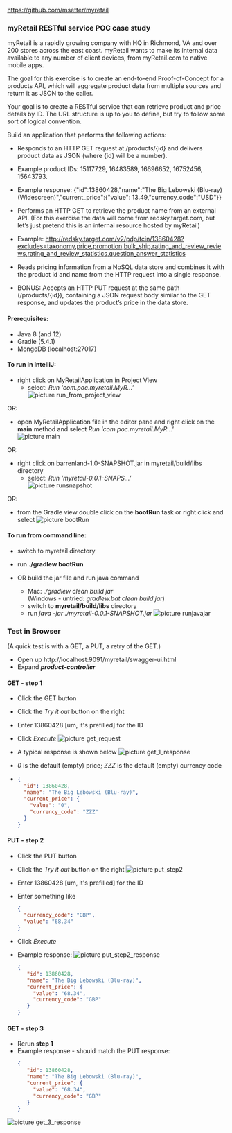 https://github.com/msetter/myretail

### myRetail RESTful service POC case study ###

myRetail is a rapidly growing company with HQ in Richmond, VA and over 200 stores across the east coast. myRetail wants to make its internal data available to any number of client devices, from myRetail.com to native mobile apps. 

The goal for this exercise is to create an end-to-end Proof-of-Concept for a products API, which will aggregate product data from multiple sources and return it as JSON to the caller. 

Your goal is to create a RESTful service that can retrieve product and price details by ID. The URL structure is up to you to define, but try to follow some sort of logical convention.


Build an application that performs the following actions: 

*	Responds to an HTTP GET request at /products/{id} and delivers product data as JSON (where {id} will be a number). 
*	Example product IDs: 15117729, 16483589, 16696652, 16752456, 15643793. 

*	Example response: {"id":13860428,"name":"The Big Lebowski (Blu-ray) (Widescreen)","current_price":{"value": 13.49,"currency_code":"USD"}}

*	Performs an HTTP GET to retrieve the product name from an external API. (For this exercise the data will come from redsky.target.com, but let’s just pretend this is an internal resource hosted by myRetail)  

*	Example: http://redsky.target.com/v2/pdp/tcin/13860428?excludes=taxonomy,price,promotion,bulk_ship,rating_and_review_reviews,rating_and_review_statistics,question_answer_statistics

*	Reads pricing information from a NoSQL data store and combines it with the product id and name from the HTTP request into a single response.  

*	BONUS: Accepts an HTTP PUT request at the same path (/products/{id}), containing a JSON request body similar to the GET response, and updates the product’s price in the data store. 
 
#### Prerequisites: ####
* Java 8 (and 12)
* Gradle (5.4.1)
* MongoDB (localhost:27017)

#### To run in IntelliJ: ####
* right click on MyRetailApplication in Project View<br/>
  * select: <em>Run 'com.poc.myretail.MyR...'</em><br/>
![picture run_from_project_view](run_from_project_view.png)

OR:<br/> 
* open MyRetailApplication file in the editor pane and right click on the **main** method and select <em>Run 'com.poc.myretail.MyR...'</em><br/>
![picture main](main.png)

OR:<br/>
* right click on barrenland-1.0-SNAPSHOT.jar in myretail/build/libs directory<br/>
  * select: <em>Run 'myretail-0.0.1-SNAPS...'</em><br/>
![picture runsnapshot](runsnapshot.png)

OR:<br/>
* from the Gradle view double click on the **bootRun** task or right click and select
![picture bootRun](bootRun.png)

#### To run from command line: #### 
* switch to myretail directory<br/>
* run **./gradlew bootRun**

* OR build the jar file and run java command
  * Mac: <em>./gradlew clean build jar</em><br/>
(Windows - untried: <em>gradlew.bat clean build jar</em>)
  * switch to **myretail/build/libs** directory<br/>
  * run *java -jar ./myretail-0.0.1-SNAPSHOT.jar*
![picture runjavajar](run_java_jar.png)


### Test in Browser ###
(A quick test is with a GET, a PUT, a retry of the GET.)
* Open up http://localhost:9091/myretail/swagger-ui.html
* Expand *****product-controller*****
#### GET - step 1 ####
* Click the GET button
* Click the *Try it out* button on the right
* Enter 13860428 [um, it's prefilled] for the ID
* Click *Execute*
![picture get_request](get_product.png)

* A typical response is shown below
![picture get_1_response](get_step_1_response.png)
* *0* is the default (empty) price; *ZZZ* is the default (empty) currency code
* 
   ```json
   {
     "id": 13860428,
     "name": "The Big Lebowski (Blu-ray)",
     "current_price": {
       "value": "0",
       "currency_code": "ZZZ"
     }
   }
   ```

#### PUT - step 2 ####

* Click the PUT button 
* Click the *Try it out* button on the right
![picture put_step2](put_product.png)
* Enter 13860428 [um, it's prefilled] for the ID
* Enter something like<br/>
    ```json
    {
      "currency_code": "GBP",
      "value": "68.34"
    }
    ```
  
* Click *Execute*
* Example response:
![picture put_step2_response](put_step_2_response.png)
     ```json
     {
        "id": 13860428,
        "name": "The Big Lebowski (Blu-ray)",
        "current_price": {
          "value": "68.34",
          "currency_code": "GBP"
        }
     }
     ```

#### GET - step 3 ####
 * Rerun **step 1**
 * Example response - should match the PUT response:
      ```json
      {
         "id": 13860428,
         "name": "The Big Lebowski (Blu-ray)",
         "current_price": {
           "value": "68.34",
           "currency_code": "GBP"
         }
      }
      ```
![picture get_3_response](get_step_3_response.png)
